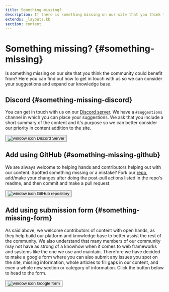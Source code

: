 ```yaml
---
title: Something missing?
description: If there is something missing on our site that you think the community could benefit from, find out here how to get in touch with us.
extends: _layouts.kb
section: content
---
```


# Something missing? {#something-missing}

Is something missing on our site that you think the community could benefit from? Here you can find out how to get in touch with us so we can consider your suggestions and expand our knowledge base.

## Discord {#something-missing-discord}

You can get in touch with us on our <a href="https://discord.gg/NG2G7qe">Discord server</a>. We have a ```#suggestions``` channel in which you can place your suggestions. We ask that you include a short summary of the content and it's purpose so we can better consider our priority in content addition to the site.

<a href="https://discord.gg/NG2G7qe"><button class="bg-transparent hover:bg-textcolor text-textcolor font-semibold hover:text-black py-2 px-4 border border-textcolor hover:border-transparent rounded">
    <img src="/assets/img/Discord-Logo-White.svg" class="h-6 w-6" alt="window icon" style="display: inline;"> Discord Server
</button></a>

## Add using GitHub {#something-missing-github}

We are always welcome to helping hands and contributors helping out with our content. Spotted something missing or a mistake? Fork our <a href="https://github.com/datahoarder-space/datahoarder-space">repo</a>, add/make your changes after doing the post-pull actions listed in the repo's readme, and then commit and make a pull request.

<a href="https://github.com/datahoarder-space/datahoarder-space"><button class="bg-transparent hover:bg-textcolor text-textcolor font-semibold hover:text-black py-2 px-4 border border-textcolor hover:border-transparent rounded">
    <img src="/assets/img/github-brands.svg" class="h-6 w-6" alt="window icon" style="display: inline;"> GitHub repository
</button></a>

## Add using submission form {#something-missing-form}

As said above, we welcome contributors of content with open hands, as they help build our platform and knowledge base to better assist the rest of the community. We also understand that many members of our community may not have as strong of a knowhow when it comes to web frameworks and systems like the one we use and maintain. Therefore we have decided to make a google form where you can also submit any issues you spot on the site, missing information, whole articles to fill gaps in our content, and even a whole new section or category of information. Click the button below to head to the form.

<a href="https://forms.gle/fm3QHr3q6n6ee5Xs5"><button class="bg-transparent hover:bg-textcolor text-textcolor font-semibold hover:text-black py-2 px-4 border border-textcolor hover:border-transparent rounded">
    <img src="/assets/img/clipboard-list-solid.svg" class="h-5 w-5" alt="window icon" style="display: inline;"> Google form
</button></a>